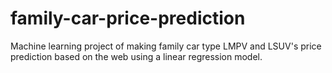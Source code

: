 # family-car-price-prediction
Machine learning project of making family car type LMPV and LSUV's price prediction based on the web using a linear regression model.
